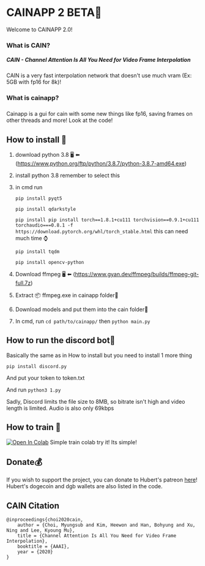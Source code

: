 # CAINAPP 2 BETA🚧

Welcome to CAINAPP 2.0!

### What is CAIN?

##### CAIN - Channel Attention Is All You Need for Video Frame Interpolation

CAIN is a very fast interpolation network that doesn't use much vram (Ex: 5GB with fp16 for 8k)! 



### What is cainapp?

##### 

Cainapp is a gui for cain with some new things like fp16, saving frames on other threads and more! Look at the code!



## How to install 💾

1. download python 3.8 🖥️ ⬅️ (https://www.python.org/ftp/python/3.8.7/python-3.8.7-amd64.exe)

2. install python 3.8 remember to select this 

3. in cmd run 

   `pip install pyqt5`

   `pip install qdarkstyle`

   `pip install pip install torch==1.8.1+cu111 torchvision==0.9.1+cu111 torchaudio===0.8.1 -f https://download.pytorch.org/whl/torch_stable.html` this can need much time ⌚

   `pip install tqdm`

   `pip install opencv-python`

   

   

4. Download ffmpeg 🖥️ ⬅️ (https://www.gyan.dev/ffmpeg/builds/ffmpeg-git-full.7z) 

5. Extract 📦 ffmpeg.exe in cainapp folder📁

6. Download models and put them into the cain folder📁

7. In cmd, run ` cd path/to/cainapp/ ` then ```python main.py```

## How to run the discord bot🤖

Basically the same as in How to install but you need to install 1 more thing

`pip install discord.py` 

And put your token to token.txt 

And run ```python3 1.py```

Sadly, Discord limits the file size to 8MB, so bitrate isn't high and video length is limited. Audio is also only 69kbps

## How to train 🚆

[![Open In Colab](https://camo.githubusercontent.com/84f0493939e0c4de4e6dbe113251b4bfb5353e57134ffd9fcab6b8714514d4d1/68747470733a2f2f636f6c61622e72657365617263682e676f6f676c652e636f6d2f6173736574732f636f6c61622d62616467652e737667)](https://colab.research.google.com/github/Hubert482/CAIN/blob/master/Training.ipynb) Simple train colab try it! Its simple! 



## Donate💰

If you wish to support the project, you can donate to Hubert's patreon [here](https://www.patreon.com/hubert_)!
Hubert's dogecoin and dgb wallets are also listed in the code.



## CAIN Citation

```
@inproceedings{choi2020cain,
    author = {Choi, Myungsub and Kim, Heewon and Han, Bohyung and Xu, Ning and Lee, Kyoung Mu},
    title = {Channel Attention Is All You Need for Video Frame Interpolation},
    booktitle = {AAAI},
    year = {2020}
}
```
